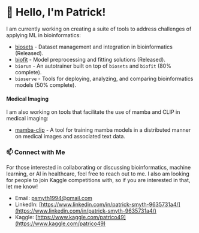 # 👋 Hello, I'm Patrick!

I am currently working on creating a suite of tools to address challenges of applying ML in bioinformatics:

- [biosets](https://github.com/psmyth94/biosets) - Dataset management and integration in bioinformatics (Released).
- [biofit](https://github.com/psmyth94/biofit) - Model preprocessing and fitting solutions (Released).
- `biorun` - An autotrainer built on top of `biosets` and `biofit` (80% complete).
- `bioserve` - Tools for deploying, analyzing, and comparing bioinformatics models (50% complete).

#### Medical Imaging

I am also working on tools that facilitate the use of mamba and CLIP in medical imaging:

- [mamba-clip](https://github.com/psmyth94/mamba-clip) - A tool for training mamba models in a distributed manner on medical images and associated text data.

### 📫 **Connect with Me**

For those interested in collaborating or discussing bioinformatics, machine learning, or
AI in healthcare, feel free to reach out to me. I also am looking for people to join
Kaggle competitions with, so if you are interested in that, let me know!

- Email: psmyth1994@gmail.com
- LinkedIn: [https://www.linkedin.com/in/patrick-smyth-9635731a4/](https://www.linkedin.com/in/patrick-smyth-9635731a4/)
- Kaggle: [https://www.kaggle.com/patrico49](https://www.kaggle.com/patrico49)
